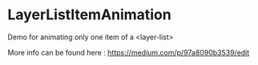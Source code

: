# LayerListItemAnimation
Demo for animating only one item of a &lt;layer-list>

More info can be found here : https://medium.com/p/97a8090b3539/edit

